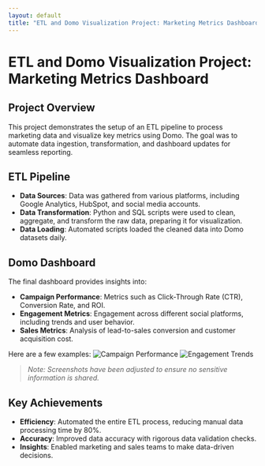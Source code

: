 ```yaml
---
layout: default
title: "ETL and Domo Visualization Project: Marketing Metrics Dashboard"
---
```



# ETL and Domo Visualization Project: Marketing Metrics Dashboard

## Project Overview
This project demonstrates the setup of an ETL pipeline to process marketing data and visualize key metrics using Domo. The goal was to automate data ingestion, transformation, and dashboard updates for seamless reporting.

## ETL Pipeline
- **Data Sources**: Data was gathered from various platforms, including Google Analytics, HubSpot, and social media accounts.
- **Data Transformation**: Python and SQL scripts were used to clean, aggregate, and transform the raw data, preparing it for visualization.
- **Data Loading**: Automated scripts loaded the cleaned data into Domo datasets daily.

## Domo Dashboard
The final dashboard provides insights into:
- **Campaign Performance**: Metrics such as Click-Through Rate (CTR), Conversion Rate, and ROI.
- **Engagement Metrics**: Engagement across different social platforms, including trends and user behavior.
- **Sales Metrics**: Analysis of lead-to-sales conversion and customer acquisition cost.

Here are a few examples:
![Campaign Performance](assets/img/campaign_performance.png)
![Engagement Trends](assets/img/engagement_trends.png)

> *Note: Screenshots have been adjusted to ensure no sensitive information is shared.*

## Key Achievements
- **Efficiency**: Automated the entire ETL process, reducing manual data processing time by 80%.
- **Accuracy**: Improved data accuracy with rigorous data validation checks.
- **Insights**: Enabled marketing and sales teams to make data-driven decisions.

